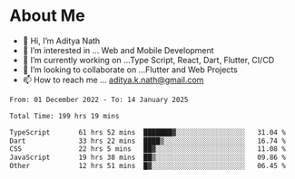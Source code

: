 # About Me

- 👋 Hi, I’m Aditya Nath
- 👀 I’m interested in ... Web and Mobile Development
- 🌱 I’m currently working on ...Type Script, React, Dart, Flutter, CI/CD
- 💞️ I’m looking to collaborate on ...Flutter and Web Projects
- 📫 How to reach me ... aditya.k.nath@gmail.com

<!--START_SECTION:waka-->

```txt
From: 01 December 2022 - To: 14 January 2025

Total Time: 199 hrs 19 mins

TypeScript       61 hrs 52 mins  ███████▓░░░░░░░░░░░░░░░░░   31.04 %
Dart             33 hrs 22 mins  ████▒░░░░░░░░░░░░░░░░░░░░   16.74 %
CSS              22 hrs 5 mins   ██▓░░░░░░░░░░░░░░░░░░░░░░   11.08 %
JavaScript       19 hrs 38 mins  ██▒░░░░░░░░░░░░░░░░░░░░░░   09.86 %
Other            12 hrs 51 mins  █▓░░░░░░░░░░░░░░░░░░░░░░░   06.45 %
```

<!--END_SECTION:waka-->

<!---
kronosking007/kronosking007 is a ✨ special ✨ repository because its `README.md` (this file) appears on your GitHub profile.
You can click the Preview link to take a look at your changes.
--->
